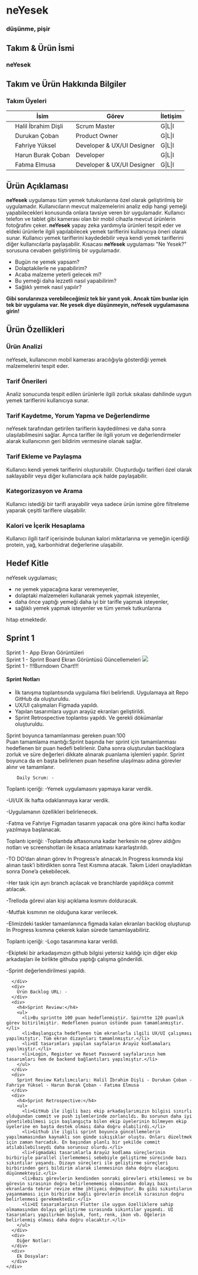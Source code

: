 <div class="container">
  <div class="row d-flex justify-content-center">
    <h1>neYesek</h1>
    <h3>düşünme, pişir</h3>
  </div>
  <div class="row">
    <h2>Takım & Ürün İsmi</h2>
    <h3>neYesek</h3>
  </div>
  <div class="row">
    <h2>Takım ve Ürün Hakkında Bilgiler</h2>
    <h3>Takım Üyeleri</h3>
    <table>
      <thead>
        <tr>
          <th></th>
          <th>İsim</th>
          <th>Görev</th>
          <th>İletişim</th>
        </tr>
      </thead>
      <tbody>
        <tr>
          <td></td>
          <td>Halil İbrahim Dişli</td>
          <td>Scrum Master</td>
          <td>G|L|I</td>
        </tr>
        <tr>
          <td></td>
          <td>Durukan Çoban</td>
          <td>Product Owner</td>
          <td>G|L|I</td>
        </tr>
        <tr>
          <td></td>
          <td>Fahriye Yüksel</td>
          <td>Developer & UX/UI Designer</td>
          <td>G|L|I</td>
        </tr>
        <tr>
          <td></td>
          <td>Harun Burak Çoban</td>
          <td>Developer</td>
          <td>G|L|I</td>
        </tr>
        <tr>
          <td></td>
          <td>Fatıma Elmusa</td>
          <td>Developer & UX/UI Designer</td>
          <td>G|L|I</td>
        </tr>
      </tbody>
    </table>
  </div>
  <div class="row">
    <h2>Ürün Açıklaması</h2>
    <p>
      <b>neYesek</b> uygulaması tüm yemek tutukunlarına özel olarak geliştirilmiş bir uygulamadır. Kullanıcıların mevcut malzemelerini analiz edip hangi yemeği yapabilecekleri konusunda onlara tavsiye veren bir uygulamadır. Kullanıcı telefon ve tablet gibi kamerası olan bir mobil cihazla mevcut ürünlerin fotoğrafını çeker. <b>neYesek</b> yapay zeka yardımıyla ürünleri tespit eder ve eldeki ürünlerle ilgili yapılabilecek yemek tariflerini kullanıcıya öneri olarak sunar. Kullanıcı yemek tariflerini kaydedebilir veya kendi yemek tariflerini diğer kullanıcılarla paylaşabilir. Kısacası <b>neYesek</b> uygulaması "Ne Yesek?" sorusuna cevaben geliştirilmiş bir uygulamadır.
      <ul>
        <li>Bugün ne yemek yapsam? </li>
        <li>Dolaptakilerle ne yapabilirim? </li>
        <li>Acaba malzeme yeterli gelecek mi? </li>
        <li>Bu yemeği daha lezzetli nasıl yapabilirim?</li>
        <li>Sağlıklı yemek nasıl yapılır? </li>
      </ul>
      <b>Gibi sorularınıza verebileceğimiz tek bir yanıt yok. Ancak tüm bunlar için tek bir uygulama var. Ne yesek diye düşünmeyin, neYesek uygulamasına girin!</b>
  </p>
  </div>
  <div class="row">
    <h2>Ürün Özellikleri</h2>
    <div>
      <h3>Ürün Analizi</h3>
      <p>neYesek, kullanıcının mobil kamerası aracılığıyla gösterdiği yemek malzemelerini tespit eder.</p>
    </div>
    <div>
      <h3>Tarif Önerileri</h3>
      <p>Analiz sonucunda tespit edilen ürünlerle ilgili zorluk sıkalası dahilinde uygun yemek tariflerini kullanıcıya sunar.</p>
    </div>
    <div>
      <h3>Tarif Kaydetme, Yorum Yapma ve Değerlendirme</h3>
      <p>neYesek tarafından getirilen tariflerin kaydedilmesi ve daha sonra ulaşılabilmesini sağlar. Ayrıca tarifler ile ilgili yorum ve değerlendirmeler alarak kullanıcının geri bildirim vermesine olanak sağlar.</p>
    </div>
    <div>
      <h3>Tarif Ekleme ve Paylaşma</h3>
      <p>Kullanıcı kendi yemek tariflerini oluşturabilir. Oluşturduğu tarifleri özel olarak saklayabilir veya diğer kullanıcılara açık halde paylaşabilir.</p>
    </div>
    <div>
      <h3>Kategorizasyon ve Arama</h3>
      <p>Kullanıcı istediği bir tarifi arayabilir veya sadece ürün ismine göre filtreleme yaparak çeşitli tariflere ulaşabilir.</p>
    </div>
    <div>
      <h3>Kalori ve İçerik Hesaplama</h3>
      <p>Kullanıcı ilgili tarif içerisinde bulunan kalori miktarlarına ve yemeğin içerdiği protein, yağ, karbonhidrat değerlerine ulaşabilir.</p>
    </div>
  </div>
  <div class="row">
    <h2>Hedef Kitle</h2>
    <p>neYesek uygulaması;
      <ul>
        <li>ne yemek yapacağına karar veremeyenler, </li>
        <li>dolaptaki malzemeleri kullanarak yemek yapmak isteyenler, </li>
        <li>daha önce yaptığı yemeği daha iyi bir tarifle yapmak isteyenler, </li>
        <li>sağlıklı yemek yapmak isteyenler ve tüm yemek tutkunlarına</li>
      </ul> 
    hitap etmektedir.
    </p>
  </div>
  <div class="row d-flex flex-column">
    <h2>Sprint 1</h2>
    <div class="row">
      <div>
        Sprint 1 - App Ekran Görüntüleri
      </div>
      <div>
        Sprint 1 - Sprint Board Ekran Görüntüsü Güncellemeleri
        <img src="https://i.ibb.co/DDN5N8G/Ekran-G-r-nt-s-2024-07-08-20-36-56.png" />
      </div>
      <div>
        Sprint 1 - !!!Burndown Chart!!!
      </div>
      <div>
        <h4>Sprint Notları</h4>
        <ul>
          <li>İlk tanışma toplantısında uygulama fikri belirlendi. Uygulamaya ait Repo GitHub da oluşturuldu.</li>
          <li>UX/UI çalışmaları Figmada yapıldı.</li>
          <li>Yapılan tasarımlara uygun arayüz ekranları geliştirildi.</li>
          <li>Sprint Retrospective toplantısı yapıldı. Ve gerekli dökümanlar oluşturuldu.</li>
        </ul>
      </div>
      <div>
        Sprint boyunca tamamlanması gereken puan:100
      </div>
      <div>
        Puan tamamlama mantığı:Sprint başında her sprint için tamamlanması hedeflenen bir puan hedefi belirlenir. Daha sonra oluşturulan backloglara zorluk ve süre değerleri dikkate alınarak puanlama işlemleri yapılır. Sprint boyunca da en başta belirlenen puan hesefine ulaşılması adına görevler alınır ve tamamlanır. 
      </div>
      <div>
        
        Daily Scrum: -

 Toplantı içeriği:
-Yemek uygulamasını yapmaya karar verdik.

-UI/UX ilk  hafta odaklanmaya karar verdik.

-Uygulamanın özellikleri belirlenecek.

-Fatma ve Fahriye Figmadan tasarım yapacak ona göre ikinci hafta kodlar yazılmaya başlanacak.


Toplantı içeriği:
-Toplantıda aftasonuna kadar herkesin ne görev aldığını notları ve screenshotları ile kısaca anlatması kararlaştırıldı.

-TO DO’dan alınan görev In Progress’e alınacak.In Progress kısmında kişi alınan task’i bitirdikten sonra Test Kısmına atacak. Takım Lideri onayladıktan sonra Done’a çekebilecek.

-Her task için ayrı branch açılacak ve branchlarde yapıldıkça commit atılacak.

-Trelloda görevi alan kişi açıklama kısmını dolduracak.

-Mutfak kısmının ne olduğuna karar verilecek.

-Elimizdeki taskler tamamlanınca figmada kalan ekranları backlog oluşturup In Progress kısmına çekerek kalan sürede tamamlayabiliriz.


Toplantı içeriği:
-Logo tasarımına karar verildi.

-Ekipteki bir arkadaşımızın github bilgisi yetersiz kaldığı için diğer ekip arkadaşları ile birlikte githuba yaptığı çalışma gönderildi.

-Sprint değerlendirilmesi yapıldı.

      </div>
      <div>
        Ürün Backlog URL: -
      </div>
      <div>
        <h4>Sprint Review:</h4>
        <ul>
          <li>Bu sprintte 100 puan hedeflenmiştir. Spirntte 120 puanlık görev bitirilmiştir. Hedeflenen puanın üstünde puan tamamlanmıştır.</li>
          <li>Başlangıçta hedeflenen tüm ekranlarla ilgili UX/UI çalışması yapılmıtştır. Tüm ekran dizaynları tamamlnmıştır.</li>
          <li>UI tasarımları yapılan sayfaların Arayüz kodlamaları yapılmıştır.</li>
          <li>Login, Register ve Reset Password sayfalarının hem tasarımları hem de backend bağlantıları yapılmıştır.</li>
        </ul>
      </div>
      <div>
        Sprint Review Katılımcıları: Halil İbrahim Dişli - Durukan Çoban - Fahriye Yüksel - Harun Burak Çoban - Fatıma Elmusa
      </div>
      <div>
        <h4>Sprint Retrospective:</h4>
        <ul>
          <li>GitHub ile ilgili bazı ekip arkadaşlarımızın bilgisi sınırlı olduğundan commit ve push işlemlerinde zorlanıldı. Bu sorunun daha iyi yönetilebilmesi için başlangıçta bilen ekip üyelerinin bilmeyen ekip üyelerine en başta destek olması daha doğru olabilirdi.</li>
          <li>Github ile ilgili sprint boyunca güncellemelerin yapılmamasından kaynaklı son günde sıkışıklar oluştu. Onları düzeltmek için zaman harcadık. En başından planlı bir şekilde commit atılabilebilseydi daha sorunsuz olurdu.</li>
          <li>Figmadaki tasarımlarla Arayüz kodlama süreçlerinin birbiriyle parallel ilerlememesi sebebiyle geliştirme sürecinde bazı sıkıntılar yaşandı. Dizayn süreçleri ile geliştirme süreçleri birbirinden geri bildirim alarak ilenmesinin daha doğru olacağını düşünmekteyiz.</li>
          <li>Bazı görevlerin kendinden sonraki görevleri etkilemesi ve bu görevin sırasının doğru belirlenememiş olmasından dolayı bazı ekranlarda tekrar revize etme ihtiyacı doğmuştur. Bu gibi sıkıntıların yaşanmaması için birbirine bağlı görevlerin öncelik sırasının doğru belirlenmesi gerekmektedir.</li>
          <li>UI tasarımlarının Flutter ile uygun özelliklere sahip olmamasından dolayı geliştirme sırasında sıkıntılar yaşandı. UI tasarımları yapılırken boşluk, font, renk, ikon vb. Öğelerin belirlenmiş olması daha doğru olacaktır.</li>
        </ul>
      </div>
      <div>
        Diğer Notlar:
      </div>
      <div>
        Ek Dosyalar:
      </div>
    </div>
  </div>
</div>
